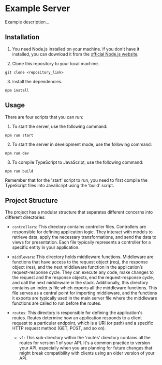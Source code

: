 
# Example Server

Example description...

## Installation

1. You need Node.js installed on your machine. If you don't have it installed, you can download it from the [official Node.js website](https://nodejs.org/en/download/).

2. Clone this repository to your local machine.

```
git clone <repository_link>
```

3. Install the dependencies.

```
npm install
```

## Usage

There are four scripts that you can run:

1. To start the server, use the following command:

```
npm run start
```

2. To start the server in development mode, use the following command:

```
npm run dev
```

3. To compile TypeScript to JavaScript, use the following command:

```
npm run build
```



Remember that for the 'start' script to run, you need to first compile the TypeScript files into JavaScript using the 'build' script.


## Project Structure

The project has a modular structure that separates different concerns into different directories:

- `controllers`: This directory contains controller files. Controllers are responsible for defining application logic. They interact with models to retrieve data, apply the necessary transformations, and send the data to views for presentation. Each file typically represents a controller for a specific entity in your application.

- `middleware`: This directory holds middleware functions. Middleware are functions that have access to the request object (req), the response object (res), and the next middleware function in the application’s request-response cycle. They can execute any code, make changes to the request and the response objects, end the request-response cycle, and call the next middleware in the stack. Additionally, this directory contains an index.ts file which exports all the middleware functions. This file serves as a central point for importing middleware, and the functions it exports are typically used in the main server file where the middleware functions are called to run before the routes.

- `routes`: This directory is responsible for defining the application's routes. Routes determine how an application responds to a client request to a particular endpoint, which is a URI (or path) and a specific HTTP request method (GET, POST, and so on).

  - `v1`: This sub-directory within the 'routes' directory contains all the routes for version 1 of your API. It's a common practice to version your API, especially when you are planning for future changes that might break compatibility with clients using an older version of your API.
```
```
